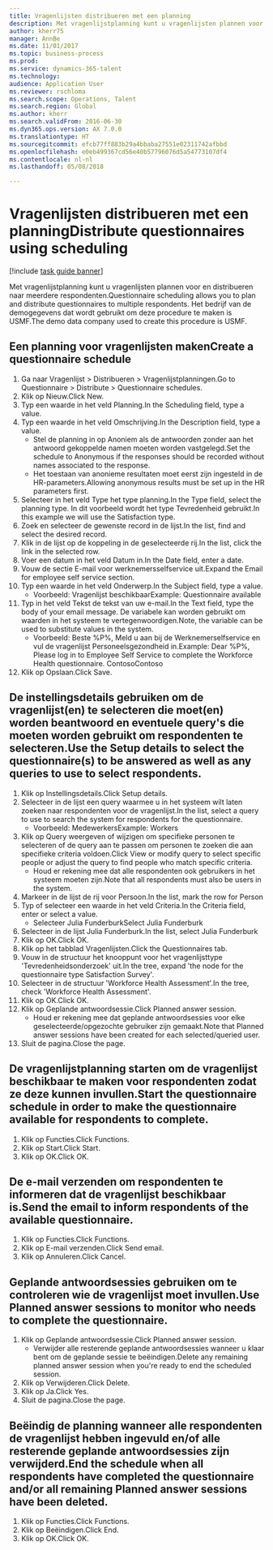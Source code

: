 ```yaml
--- 
title: Vragenlijsten distribueren met een planning
description: Met vragenlijstplanning kunt u vragenlijsten plannen voor en distribueren naar meerdere respondenten.
author: kherr75
manager: AnnBe
ms.date: 11/01/2017
ms.topic: business-process
ms.prod: 
ms.service: dynamics-365-talent
ms.technology: 
audience: Application User
ms.reviewer: rschloma
ms.search.scope: Operations, Talent
ms.search.region: Global
ms.author: kherr
ms.search.validFrom: 2016-06-30
ms.dyn365.ops.version: AX 7.0.0
ms.translationtype: HT
ms.sourcegitcommit: efcb77ff883b29a4bbaba27551e02311742afbbd
ms.openlocfilehash: e0eb499367cd56e40b57796076d5a54773107df4
ms.contentlocale: nl-nl
ms.lasthandoff: 05/08/2018

---
```

# <a name="distribute-questionnaires-using-scheduling"></a><span data-ttu-id="f09b5-103">Vragenlijsten distribueren met een planning</span><span class="sxs-lookup"><span data-stu-id="f09b5-103">Distribute questionnaires using scheduling</span></span>

[!include [task guide banner](../../includes/task-guide-banner.md)]

<span data-ttu-id="f09b5-104">Met vragenlijstplanning kunt u vragenlijsten plannen voor en distribueren naar meerdere respondenten.</span><span class="sxs-lookup"><span data-stu-id="f09b5-104">Questionnaire scheduling allows you to plan and distribute questionnaires to multiple respondents.</span></span> <span data-ttu-id="f09b5-105">Het bedrijf van de demogegevens dat wordt gebruikt om deze procedure te maken is USMF.</span><span class="sxs-lookup"><span data-stu-id="f09b5-105">The demo data company used to create this procedure is USMF.</span></span>


## <a name="create-a-questionnaire-schedule"></a><span data-ttu-id="f09b5-106">Een planning voor vragenlijsten maken</span><span class="sxs-lookup"><span data-stu-id="f09b5-106">Create a questionnaire schedule</span></span>
1. <span data-ttu-id="f09b5-107">Ga naar Vragenlijst > Distribueren > Vragenlijstplanningen.</span><span class="sxs-lookup"><span data-stu-id="f09b5-107">Go to Questionnaire > Distribute > Questionnaire schedules.</span></span>
2. <span data-ttu-id="f09b5-108">Klik op Nieuw.</span><span class="sxs-lookup"><span data-stu-id="f09b5-108">Click New.</span></span>
3. <span data-ttu-id="f09b5-109">Typ een waarde in het veld Planning.</span><span class="sxs-lookup"><span data-stu-id="f09b5-109">In the Scheduling field, type a value.</span></span>
4. <span data-ttu-id="f09b5-110">Typ een waarde in het veld Omschrijving.</span><span class="sxs-lookup"><span data-stu-id="f09b5-110">In the Description field, type a value.</span></span>
    * <span data-ttu-id="f09b5-111">Stel de planning in op Anoniem als de antwoorden zonder aan het antwoord gekoppelde namen moeten worden vastgelegd.</span><span class="sxs-lookup"><span data-stu-id="f09b5-111">Set the schedule to Anonymous if the responses should be recorded without names associated to the response.</span></span>  
    * <span data-ttu-id="f09b5-112">Het toestaan van anonieme resultaten moet eerst zijn ingesteld in de HR-parameters.</span><span class="sxs-lookup"><span data-stu-id="f09b5-112">Allowing anonymous results must be set up in the HR parameters first.</span></span>  
5. <span data-ttu-id="f09b5-113">Selecteer in het veld Type het type planning.</span><span class="sxs-lookup"><span data-stu-id="f09b5-113">In the Type field, select the planning type.</span></span>  <span data-ttu-id="f09b5-114">In dit voorbeeld wordt het type Tevredenheid gebruikt.</span><span class="sxs-lookup"><span data-stu-id="f09b5-114">In this example we will use the Satisfaction type.</span></span>
6. <span data-ttu-id="f09b5-115">Zoek en selecteer de gewenste record in de lijst.</span><span class="sxs-lookup"><span data-stu-id="f09b5-115">In the list, find and select the desired record.</span></span>
7. <span data-ttu-id="f09b5-116">Klik in de lijst op de koppeling in de geselecteerde rij.</span><span class="sxs-lookup"><span data-stu-id="f09b5-116">In the list, click the link in the selected row.</span></span>
8. <span data-ttu-id="f09b5-117">Voer een datum in het veld Datum in.</span><span class="sxs-lookup"><span data-stu-id="f09b5-117">In the Date field, enter a date.</span></span>
9. <span data-ttu-id="f09b5-118">Vouw de sectie E-mail voor werknemersselfservice uit.</span><span class="sxs-lookup"><span data-stu-id="f09b5-118">Expand the Email for employee self service section.</span></span>
10. <span data-ttu-id="f09b5-119">Typ een waarde in het veld Onderwerp.</span><span class="sxs-lookup"><span data-stu-id="f09b5-119">In the Subject field, type a value.</span></span>
    * <span data-ttu-id="f09b5-120">Voorbeeld: Vragenlijst beschikbaar</span><span class="sxs-lookup"><span data-stu-id="f09b5-120">Example: Questionnaire available</span></span>  
11. <span data-ttu-id="f09b5-121">Typ in het veld Tekst de tekst van uw e-mail.</span><span class="sxs-lookup"><span data-stu-id="f09b5-121">In the Text field, type the body of your email message.</span></span> <span data-ttu-id="f09b5-122">De variabele kan worden gebruikt om waarden in het systeem te vertegenwoordigen.</span><span class="sxs-lookup"><span data-stu-id="f09b5-122">Note, the variable can be used to substitute values in the system.</span></span>
    * <span data-ttu-id="f09b5-123">Voorbeeld: Beste %P%, Meld u aan bij de Werknemerselfservice en vul de vragenlijst Personeelsgezondheid in.</span><span class="sxs-lookup"><span data-stu-id="f09b5-123">Example:   Dear %P%,  Please log in to Employee Self Service to complete the Workforce Health questionnaire.</span></span>  <span data-ttu-id="f09b5-124">Contoso</span><span class="sxs-lookup"><span data-stu-id="f09b5-124">Contoso</span></span>  
12. <span data-ttu-id="f09b5-125">Klik op Opslaan.</span><span class="sxs-lookup"><span data-stu-id="f09b5-125">Click Save.</span></span>

## <a name="use-the-setup-details-to-select-the-questionnaires-to-be-answered-as-well-as-any-queries-to-use-to-select-respondents"></a><span data-ttu-id="f09b5-126">De instellingsdetails gebruiken om de vragenlijst(en) te selecteren die moet(en) worden beantwoord en eventuele query's die moeten worden gebruikt om respondenten te selecteren.</span><span class="sxs-lookup"><span data-stu-id="f09b5-126">Use the Setup details to select the questionnaire(s) to be answered as well as any queries to use to select respondents.</span></span>
1. <span data-ttu-id="f09b5-127">Klik op Instellingsdetails.</span><span class="sxs-lookup"><span data-stu-id="f09b5-127">Click Setup details.</span></span>
2. <span data-ttu-id="f09b5-128">Selecteer in de lijst een query waarmee u in het systeem wilt laten zoeken naar respondenten voor de vragenlijst.</span><span class="sxs-lookup"><span data-stu-id="f09b5-128">In the list, select a query to use to search the system for respondents for the questionnaire.</span></span>
    * <span data-ttu-id="f09b5-129">Voorbeeld: Medewerkers</span><span class="sxs-lookup"><span data-stu-id="f09b5-129">Example: Workers</span></span>  
3. <span data-ttu-id="f09b5-130">Klik op Query weergeven of wijzigen om specifieke personen te selecteren of de query aan te passen om personen te zoeken die aan specifieke criteria voldoen.</span><span class="sxs-lookup"><span data-stu-id="f09b5-130">Click View or modify query to select specific people or adjust the query to find people who match specific criteria.</span></span>
    * <span data-ttu-id="f09b5-131">Houd er rekening mee dat alle respondenten ook gebruikers in het systeem moeten zijn.</span><span class="sxs-lookup"><span data-stu-id="f09b5-131">Note that all respondents must also be users in the system.</span></span>  
4. <span data-ttu-id="f09b5-132">Markeer in de lijst de rij voor Persoon.</span><span class="sxs-lookup"><span data-stu-id="f09b5-132">In the list, mark the row for Person</span></span>
5. <span data-ttu-id="f09b5-133">Typ of selecteer een waarde in het veld Criteria.</span><span class="sxs-lookup"><span data-stu-id="f09b5-133">In the Criteria field, enter or select a value.</span></span>
    * <span data-ttu-id="f09b5-134">Selecteer Julia Funderburk</span><span class="sxs-lookup"><span data-stu-id="f09b5-134">Select Julia Funderburk</span></span>  
6. <span data-ttu-id="f09b5-135">Selecteer in de lijst Julia Funderburk.</span><span class="sxs-lookup"><span data-stu-id="f09b5-135">In the list, select Julia Funderburk</span></span>
7. <span data-ttu-id="f09b5-136">Klik op OK.</span><span class="sxs-lookup"><span data-stu-id="f09b5-136">Click OK.</span></span>
8. <span data-ttu-id="f09b5-137">Klik op het tabblad Vragenlijsten.</span><span class="sxs-lookup"><span data-stu-id="f09b5-137">Click the Questionnaires tab.</span></span>
9. <span data-ttu-id="f09b5-138">Vouw in de structuur het knooppunt voor het vragenlijsttype 'Tevredenheidsonderzoek' uit.</span><span class="sxs-lookup"><span data-stu-id="f09b5-138">In the tree, expand 'the node for the questionnaire type Satisfaction Survey'.</span></span>
10. <span data-ttu-id="f09b5-139">Selecteer in de structuur 'Workforce Health Assessment'.</span><span class="sxs-lookup"><span data-stu-id="f09b5-139">In the tree, check 'Workforce Health Assessment'.</span></span>
11. <span data-ttu-id="f09b5-140">Klik op OK.</span><span class="sxs-lookup"><span data-stu-id="f09b5-140">Click OK.</span></span>
12. <span data-ttu-id="f09b5-141">Klik op Geplande antwoordsessie.</span><span class="sxs-lookup"><span data-stu-id="f09b5-141">Click Planned answer session.</span></span>
    * <span data-ttu-id="f09b5-142">Houd er rekening mee dat geplande antwoordsessies voor elke geselecteerde/opgezochte gebruiker zijn gemaakt.</span><span class="sxs-lookup"><span data-stu-id="f09b5-142">Note that Planned answer sessions have been created for each selected/queried user.</span></span>  
13. <span data-ttu-id="f09b5-143">Sluit de pagina.</span><span class="sxs-lookup"><span data-stu-id="f09b5-143">Close the page.</span></span>

## <a name="start-the-questionnaire-schedule-in-order-to-make-the-questionnaire-available-for-respondents-to-complete"></a><span data-ttu-id="f09b5-144">De vragenlijstplanning starten om de vragenlijst beschikbaar te maken voor respondenten zodat ze deze kunnen invullen.</span><span class="sxs-lookup"><span data-stu-id="f09b5-144">Start the questionnaire schedule in order to make the questionnaire available for respondents to complete.</span></span>
1. <span data-ttu-id="f09b5-145">Klik op Functies.</span><span class="sxs-lookup"><span data-stu-id="f09b5-145">Click Functions.</span></span>
2. <span data-ttu-id="f09b5-146">Klik op Start.</span><span class="sxs-lookup"><span data-stu-id="f09b5-146">Click Start.</span></span>
3. <span data-ttu-id="f09b5-147">Klik op OK.</span><span class="sxs-lookup"><span data-stu-id="f09b5-147">Click OK.</span></span>

## <a name="send-the-email-to-inform-respondents-of-the-available-questionnaire"></a><span data-ttu-id="f09b5-148">De e-mail verzenden om respondenten te informeren dat de vragenlijst beschikbaar is.</span><span class="sxs-lookup"><span data-stu-id="f09b5-148">Send the email to inform respondents of the available questionnaire.</span></span>
1. <span data-ttu-id="f09b5-149">Klik op Functies.</span><span class="sxs-lookup"><span data-stu-id="f09b5-149">Click Functions.</span></span>
2. <span data-ttu-id="f09b5-150">Klik op E-mail verzenden.</span><span class="sxs-lookup"><span data-stu-id="f09b5-150">Click Send email.</span></span>
3. <span data-ttu-id="f09b5-151">Klik op Annuleren.</span><span class="sxs-lookup"><span data-stu-id="f09b5-151">Click Cancel.</span></span>

## <a name="use-planned-answer-sessions-to-monitor-who-needs-to-complete-the-questionnaire"></a><span data-ttu-id="f09b5-152">Geplande antwoordsessies gebruiken om te controleren wie de vragenlijst moet invullen.</span><span class="sxs-lookup"><span data-stu-id="f09b5-152">Use Planned answer sessions to monitor who needs to complete the questionnaire.</span></span>
1. <span data-ttu-id="f09b5-153">Klik op Geplande antwoordsessie.</span><span class="sxs-lookup"><span data-stu-id="f09b5-153">Click Planned answer session.</span></span>
    * <span data-ttu-id="f09b5-154">Verwijder alle resterende geplande antwoordsessies wanneer u klaar bent om de geplande sessie te beëindigen.</span><span class="sxs-lookup"><span data-stu-id="f09b5-154">Delete any remaining planned answer session when you're ready to end the scheduled session.</span></span>  
2. <span data-ttu-id="f09b5-155">Klik op Verwijderen.</span><span class="sxs-lookup"><span data-stu-id="f09b5-155">Click Delete.</span></span>
3. <span data-ttu-id="f09b5-156">Klik op Ja.</span><span class="sxs-lookup"><span data-stu-id="f09b5-156">Click Yes.</span></span>
4. <span data-ttu-id="f09b5-157">Sluit de pagina.</span><span class="sxs-lookup"><span data-stu-id="f09b5-157">Close the page.</span></span>

## <a name="end-the-schedule-when-all-respondents-have-completed-the-questionnaire-andor-all-remaining-planned-answer-sessions-have-been-deleted"></a><span data-ttu-id="f09b5-158">Beëindig de planning wanneer alle respondenten de vragenlijst hebben ingevuld en/of alle resterende geplande antwoordsessies zijn verwijderd.</span><span class="sxs-lookup"><span data-stu-id="f09b5-158">End the schedule when all respondents have completed the questionnaire and/or all remaining Planned answer sessions have been deleted.</span></span>
1. <span data-ttu-id="f09b5-159">Klik op Functies.</span><span class="sxs-lookup"><span data-stu-id="f09b5-159">Click Functions.</span></span>
2. <span data-ttu-id="f09b5-160">Klik op Beëindigen.</span><span class="sxs-lookup"><span data-stu-id="f09b5-160">Click End.</span></span>
3. <span data-ttu-id="f09b5-161">Klik op OK.</span><span class="sxs-lookup"><span data-stu-id="f09b5-161">Click OK.</span></span>


